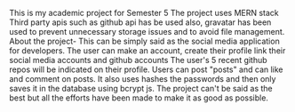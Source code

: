 This is my academic project for Semester 5
The project uses MERN stack
Third party apis such as github api has be used also, gravatar has been used to prevent unnecessary storage issues and to avoid file management.
About the project- This can be simply said as the social media application for developers.
The user can make an account, create their profile link their social media accounts and github accounts
The user's 5 recent github repos will be indicated on their profile.
Users can post "posts" and can like and comment on posts.
It also uses hashes the passwords and then only saves it in the database using bcrypt js.
The project can't be said as the best but all the efforts have been made to make it as good as possible.
